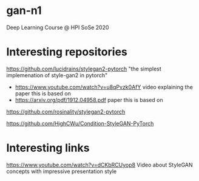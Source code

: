 # gan-n1
Deep Learning Course @ HPI SoSe 2020



# Interesting repositories
https://github.com/lucidrains/stylegan2-pytorch "the simplest implemenation of style-gan2 in pytorch"
- https://www.youtube.com/watch?v=u8qPvzk0AfY video explaining the paper this is based on
- https://arxiv.org/pdf/1912.04958.pdf paper this is based on

https://github.com/rosinality/stylegan2-pytorch

https://github.com/HighCWu/Condition-StyleGAN-PyTorch

# Interesting links

https://www.youtube.com/watch?v=dCKbRCUyop8 Video about StyleGAN concepts with impressive presentation style
